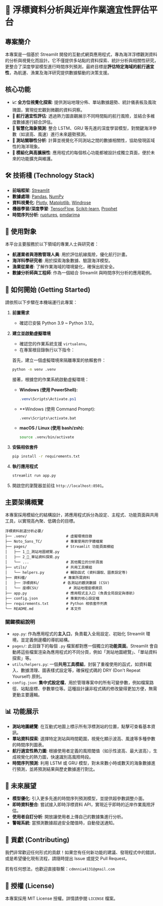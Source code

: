 # 🌊 浮標資料分析與近岸作業適宜性評估平台

## 專案簡介

本專案是一個基於 Streamlit 開發的互動式網頁應用程式，專為海洋浮標觀測資料的分析與視覺化而設計。它不僅提供多站點的資料探索、統計分析與相關性研究，更整合了深度學習模型進行時間序列預測，最終目標是**評估特定海域的航行適宜性**，為航運、漁業及海洋研究提供數據驅動的決策支援。

## 核心功能

*   **📈 全方位視覺化探索**: 提供測站地理分佈、單站數據趨勢、統計儀表板及風玫瑰圖，實現從宏觀到微觀的資料洞察。
*   **🚢 航行適宜性評估**: 透過熱力圖直觀展示不同時間點的航行風險，並結合多維度數據進行綜合評估。
*   **🧠 智慧化海象預測**: 整合 LSTM、GRU 等先進的深度學習模型，對關鍵海洋參數（如波高、風速）進行未來趨勢預測。
*   **🔗 測站關聯性分析**: 計算並視覺化不同測站之間的數據相關性，協助發現區域性的海洋現象。
*   **🔧 模組化與高擴展性**: 應用程式的每個核心功能都被設計成獨立頁面，便於未來的功能擴充與維護。

## 🛠️ 技術棧 (Technology Stack)

- **前端框架**: [Streamlit](https://streamlit.io/)
- **數據處理**: [Pandas](https://pandas.pydata.org/), [NumPy](https://numpy.org/)
- **資料視覺化**: [Plotly](https://plotly.com/python/), [Matplotlib](https://matplotlib.org/), [Windrose](https://github.com/python-windrose/windrose)
- **機器學習/深度學習**: [TensorFlow](https://www.tensorflow.org/), [Scikit-learn](https://scikit-learn.org/), [Prophet](https://facebook.github.io/prophet/)
- **時間序列分析**: [ruptures](https://centre-borelli.github.io/ruptures-docs/), [pmdarima](https://alkaline-ml.com/pmdarima/)

## 🎯 使用對象

本平台主要服務於以下領域的專業人士與研究者：

*   **航運業者與港務管理人員**: 用於評估航線風險，優化航行計畫。
*   **海洋科學研究者**: 用於探索海象數據、驗證海洋模型。
*   **漁業從業者**: 了解作業海域的環境變化，確保出航安全。
*   **數據分析師與工程師**: 作為一個結合 Streamlit 與時間序列分析的應用範例。

## 🚀 如何開始 (Getting Started)

請依照以下步驟在本機端運行此專案：

1.  **前置需求**
    - 確認已安裝 Python 3.9 ~ Python 3.12。

2.  **建立並啟動虛擬環境**
    - 確認您的作業系統支援 `virtualenv`。
    - 在專案根目錄執行以下指令：

    首先，建立一個虛擬環境來隔離專案的依賴套件：
    ```bash
    python -m venv .venv
    ```

    接著，根據您的作業系統啟動虛擬環境：

    - **Windows (使用 PowerShell):**
      ```powershell
      .venv\Scripts\Activate.ps1
      ```

    - **Windows (使用 Command Prompt):
      ```batch
      .venv\Scripts\activate.bat
      ```

    - **macOS / Linux (使用 bash/zsh):**
      ```bash
      source .venv/bin/activate
      ```

3.  **安裝相依套件**
    ```bash
    pip install -r requirements.txt
    ```

4.  **執行應用程式**
    ```bash
    streamlit run app.py
    ```

5.  開啟您的瀏覽器並前往 `http://localhost:8501`。

## 主要架構概覽

本專案採用模組化的結構設計，將應用程式拆分為設定、主程式、功能頁面與共用工具，以實現高內聚、低耦合的目標。

```
浮標資料航道分析必要/
├── .venv/                  # 虛擬環境目錄
├── Noto_Sans_TC/           # 專案使用的字體檔案
├── pages/                  # Streamlit 功能頁面模組
│   ├── 1_📍_測站地圖總覽.py
│   ├── 2_🔬_單站資料探索.py
│   └── ...                 # 其他獨立的分析頁面
├── utils/                  # 共用工具模組
│   └── helpers.py          # 輔助函式 (資料讀取、圖表設定等)
├── 資料檔/                 # 專案所需資料
│   ├── 浮標資料/           # 各測站的觀測數據 (CSV)
│   └── 座標CSV/              # 測站地理座標資訊
├── app.py                  # 應用程式主入口 (負責全局設定與導航)
├── config.json             # 專案的核心設定檔
├── requirements.txt        # Python 相依套件列表
└── README.md               # 本文件
```

### 關鍵模組說明

-   `app.py`: 作為應用程式的**主入口**，負責載入全局設定、初始化 Streamlit 環境，並定義側邊欄的導航結構。
-   `pages/`: 此目錄下的每個 `.py` 檔案都對應一個獨立的**功能頁面**。Streamlit 會自動將這些檔案渲染為應用程式的不同分頁，例如「測站地圖總覽」、「單站資料探索」等。
-   `utils/helpers.py`: 一個**共用工具模組**，封裝了重複使用的函式，如資料載入、數據清理、圖表樣式設定等，確保程式碼的 DRY (Don't Repeat Yourself) 原則。
-   `config.json`: **集中式設定檔**，用於管理專案中的所有可變參數，例如檔案路徑、站點座標、參數單位等。這種設計讓非程式碼的修改變得更加方便，無需更動主要邏輯。

## 📊 功能展示

-   **測站地圖總覽**: 在互動式地圖上標示所有浮標測站的位置，點擊可查看基本資訊。
-   **單站資料探索**: 選擇特定測站與時間範圍，視覺化顯示波高、風速等多種參數的時間序列圖表。
-   **航行適宜性熱力圖**: 根據使用者定義的風險閾值（如示性波高、最大波高），生成視覺化的熱力圖，快速識別高風險時段。
-   **時間序列預測**: 利用 LSTM 或 GRU 模型，對未來數小時或數天的海象數據進行預測，並將預測結果與歷史數據進行對比。

## 📝 未來展望

-   **模型優化**: 引入更多先進的時間序列預測模型，並提供超參數調整介面。
-   **即時資料整合**: 嘗試接入即時浮標資料 API，實現近乎即時的近岸作業風險評估。
-   **使用者自訂分析**: 開放讓使用者上傳自己的數據集進行分析。
-   **警報系統**: 當預測數據超過安全閾值時，自動發送通知。

## 🤝 貢獻 (Contributing)

我們非常歡迎任何形式的貢獻！如果您有任何新功能的建議、發現程式中的錯誤，或是希望優化現有流程，請隨時提出 Issue 或提交 Pull Request。

若有任何想法，也歡迎直接聯繫：`cdmnnia4131@gmail.com`

## 📄 授權 (License)

本專案採用 MIT License 授權。詳情請參閱 `LICENSE` 檔案。
